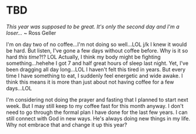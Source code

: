 # TBD

*This year was supposed to be great. It's only the second day and I'm a loser...* ~ Ross Geller

I'm on day two of no coffee...I'm not doing so well...LOL j/k I knew it would be hard. But listen, I've gone a few days without coffee before. Why is it so hard *this time*?!? LOL Actually, I think my body might be fighting something...hehehe I got 7 and half great hours of sleep last night. Yet, I've been dragging all day long...LOL I haven't felt this tired in years. But every time I have something to eat, I suddenly feel energetic and wide awake. I think this means it is more than just about not having coffee for a few days...LOL

I'm considering not doing the prayer and fasting that I planned to start next week. But I may still keep to my coffee fast for this month anyway. I don't need to go through the formal plan I have done for the last few years. I can still connect with God in new ways. He's always doing new things in my life. Why not embrace that and change it up this year?

